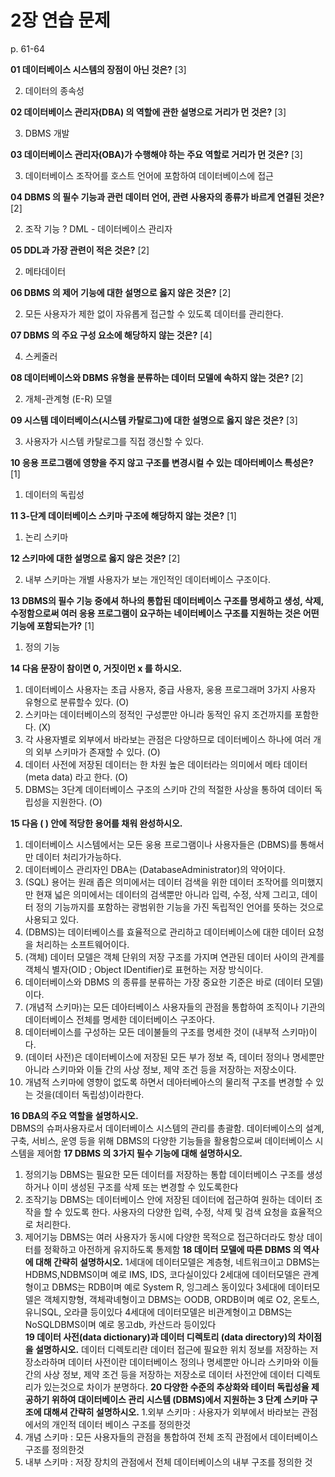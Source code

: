 # 2장 연습 문제

p. 61-64

**01 데이터베이스 시스템의 장점이 아닌 것은?** [3]

2. 데이터의 종속성

**02 데이터베이스 관리자(DBA) 의 역할에 관한 설명으로 거리가 먼 것은?** [3]

3. DBMS 개발

**03 데이터베이스 관리자(OBA)가 수행해야 하는 주요 역할로 거리가 먼 것은?** [3]

3. 데이터베이스 조작어를 호스트 언어에 포함하여 데이터베이스에 접근

**04 DBMS 의 필수 기능과 관런 데이터 언어, 관련 사용자의 종류가 바르게 연결된 것은?** [2]

2. 조작 기능 ? DML - 데이터베이스 관리자

**05 DDL과 가장 관련이 적은 것은?** [2]

2. 메타데이터

**06 DBMS 의 제어 기능에 대한 설명으로 옳지 않은 것은?** [2]

2. 모든 사용자가 제한 없이 자유롭게 접근할 수 있도록 데이터를 관리한다.

**07 DBMS 의 주요 구성 요소에 해당하지 않는 것은?** [4]

4. 스케줄러

**08 데이터베이스와 DBMS 유형을 분류하는 데이터 모델에 속하지 않는 것은?** [2]

2. 개체-관계형 (E-R) 모델

**09 시스템 데이터베이스(시스템 카탈로그)에 대한 설명으로 옳지 않은 것은?** [3]

3. 사용자가 시스템 카탈로그를 직접 갱신할 수 있다.


**10 응용 프로그램에 영향을 주지 않고 구조를 변경시컬 수 있는 데아터베이스 특성은?** [1]

1. 데이터의 독립성

**11 3-단계 데이터베이스 스키마 구조에 해당하지 않는 것은?** [1]

1. 논리 스키마


**12 스키마에 대한 설명으로 옳지 않은 것은?** [2]

2. 내부 스키마는 개별 사용자가 보는 개인적인 데이터베이스 구조이다.

**13 DBMS의 필수 기능 중에셔 하나의 통합된 데이터베이스 구조를 명세하고 생성, 삭제, 수정함으로써 여러 응용 프로그램이 요구하는 네이터베이스 구조를 지원하는 것은 어떤 기능에 포함되는가?** [1]

1. 정의 기능

**14 다음 문장이 참이면 0, 거짓이먼 x 를 하시오.**

1. 데이터베이스 사용자는 초급 사용자, 중급 사용자, 웅용 프로그래머 3가지 사용자 유형으로 분류할수 있다. (O)
2. 스키마는 데이터베이스의 정적인 구성뿐만 아니라 동적인 유지 조건까지를 포함한다. (X)
3. 각 사용자별로 외부에서 바라보는 관점은 다양하므로 데이터베이스 하나에 여러 개의 외부 스키마가 존재할 수 있다. (O)
4. 데이터 사전에 저장된 데이터는 한 차원 높은 데이터라는 의미에서 메타 데이터 (meta data) 라고 한다. (O)
5. DBMS는 3단계 데이터베이스 구조의 스키마 간의 적절한 사상을 통하여 데이터 독립성을 지원한다. (O)

**15 다음 ( ) 안에 적당한 용어를 채워 완성하시오.**

1. 데이터베이스 시스템에서는 모든 웅용 프로그램이나 사용자들은 (DBMS)를 통해서만 데이터 처리가가능하다.
2. 데이터베이스 관리자인 DBA는 (DatabaseAdministrator)의 약어이다.
3. (SQL) 용어는 원래 좁은 의미에서는 데이터 검색을 위한 데이터 조작어를 의미했지만 현재 넓은 의미에서는 데이터의 검색뿐만 아니라 입력, 수정, 삭제 그리고, 데이터 정의 기능까지를 포함하는 광범위한 기능을 가진 독립적인 언어를 뜻하는 것으로 사용되고 있다.
4. (DBMS)는 데이터베이스를 효율적으로 관리하고 데이터베이스에 대한 데이터 요청을 처리하는 소프트웨어이다.
5. (객체) 데이터 모델은 객체 단위의 저장 구조를 가지며 연관된 데이터 사이의 관계를 객체식 별자(OID ; Object IDentifier)로 표현하는 저장 방식이다.
6. 데이터베이스와 DBMS 의 종류를 분류하는 가장 중요한 기준은 바로 (데이터 모델)이다.
7. (개념적 스키마)는 모든 데아터베이스 사용자들의 관점을 통합하여 조직이나 기관의 데이터베이스 전체를 명세한 데이터베이스 구조아다.
8. 데이터베이스를 구성하는 모든 데이불들의 구조를 명세한 것이 (내부적 스키마)이다.
9. (데이터 사전)은 데이터베이스에 저장된 모든 부가 정보 즉, 데이터 정의나 명세뿐만 아니라 스키마와 이들 간의 사상 정보, 제약 조건 등을 저장하는 저장소이다.
10. 개념적 스키마에 영향이 없도록 하면서 데아터베아스의 물리적 구조를 변경할 수 있는 것을(데이터 독립성)이라한다.

**16 DBA의 주요 역할을 설명하시오.**  
  DBMS의 슈퍼사용자로서 데이터베이스 시스템의 관리를 총괄함. 데이터베이스의 설계, 구축, 서비스, 운영 등을 위해
  DBMS의 다양한 기능들을 활용함으로써 데이터베이스 시스템을 제어함
**17 DBMS 의 3가지 필수 기능에 대해 설명하시오.**
  1. 정의기능
      DBMS는 필요한 모든 데이터를 저장하는 통합 데이터베이스 구조를 생성하거나 이미 생성된 구조를 삭제 또는 변경할
      수 있도록한다
  2. 조작기능
      DBMS는 데이터베이스 안에 저장된 데이터에 접근하여 원하는 데이터 조작을 할 수 있도록 한다. 사용자의 다양한 입력,
     수정, 삭제 및 검색 요청을 효율적으로 처리한다.
  3. 제어기능
      DBMS는 여러 사용자가 동시에 다양한 목적으로 접근하더라도 항상 데이터를 정확하고 아전하게 유지하도록 통제함 
**18 데이터 모델에 따른 DBMS 의 역사에 대해 간략히 설명하시오.**
      1세대에 데이터모델은 계층형, 네트워크이고 DBMS는 HDBMS,NDBMS이며 예로 IMS, IDS, 코다실이있다
      2세대에 데이터모델은 관계형이고 DBMS는 RDB이며 예로 System R, 잉그레스 동이있다
      3세대에 데이터모델은 객체지향형, 객체곽녜형이고 DBMS는 OODB, ORDB이며 예로 O2, 온토스, 유니SQL, 오라클 등이있다
      4세대에 데이터모델은 비관계형이고 DBMS는 NoSQLDBMS이며 예로 몽고db, 카산드라 등이있다          
**19 데이터 사전(data dictionary)과 데이터 디렉토리 (data directory)의 차이점을 설명하시오.**
      데이터 디렉토리란 데이터 접근에 필요한 위치 정보를 저장하는 저장소라하며
      데이터 사전이란 데이터베이스 정의나 명세뿐만 아니라 스키마와 이들 간의 사상 정보, 제약 조건 등을 저장하는 저장소로
      데이터 사전안에 데이터 디렉토리가 있는것으로 차이가 분명하다.
**20 다양한 수준의 추상화와 테이터 독립성율 제공하기 위하여 대이터베이스 관리 시스템 (DBMS)에서 지원하는 3 단계 스키마 구조에 대해셔 간략히 설명하시오.**
  1.외부 스키마 : 사용자가 외부에서 바라보는 관점에서의 개인적 데이터 베이스 구조를 정의한것
  2. 개념 스키마 : 모든 사용자들의 관점을 통합하여 전체 조직 관점에서 데이터베이스 구조를 정의한것
  3. 내부 스키마 : 저장 장치의 관점에서 전체 데이터베이스의 내부 구조를 정의한 것
